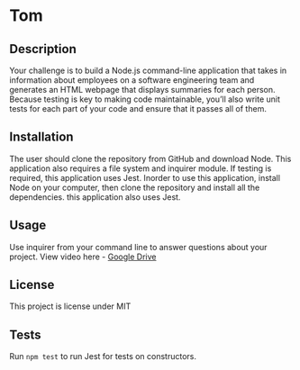 # Tom

## Description 
Your challenge is to build a Node.js command-line application that takes in information about employees on a software engineering team and generates an HTML webpage that displays summaries for each person. Because testing is key to making code maintainable, you’ll also write unit tests for each part of your code and ensure that it passes all of them.

## Installation 
The user should clone the repository from GitHub and download Node. This application also requires a file system and inquirer module. If testing is required, this application uses Jest.
Inorder to use this application, install Node on your computer, then clone the repository and install all the dependencies. this application also uses Jest.

## Usage 
Use inquirer from your command line to answer questions about your project.
View video here - [Google Drive](https://drive.google.com/file/d/1rj_upszim3cvqLzzwxmdUV13lUhrbLPw/view?usp=sharing)<br>


## License 
This project is license under MIT


## Tests
Run `npm test` to run Jest for tests on constructors. 
